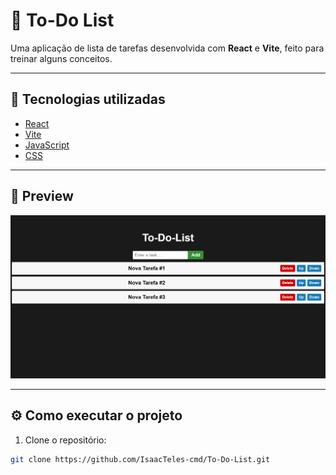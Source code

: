 # 📝 To-Do List

Uma aplicação de lista de tarefas desenvolvida com **React** e **Vite**, feito para treinar alguns conceitos.

---

## 🚀 Tecnologias utilizadas

- [React](https://reactjs.org/)
- [Vite](https://vitejs.dev/)
- [JavaScript](https://developer.mozilla.org/pt-BR/docs/Web/JavaScript)
- [CSS](https://developer.mozilla.org/pt-BR/docs/Web/CSS)

---

## 📸 Preview

![Preview do projeto](./src/assets/To-Do-List-Print.png)

---

## ⚙️ Como executar o projeto

1. Clone o repositório:

```bash
git clone https://github.com/IsaacTeles-cmd/To-Do-List.git
